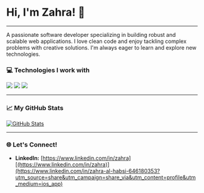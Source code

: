 # Hi, I'm Zahra! 👋
---
A passionate software developer specializing in building robust and scalable web applications. I love clean code and enjoy tackling complex problems with creative solutions. I'm always eager to learn and explore new technologies.

### 💻 Technologies I work with
<p>
  <img src="https://img.shields.io/badge/HTML5-E34F26?style=for-the-badge&logo=html5&logoColor=white" />
  <img src="https://img.shields.io/badge/JavaScript-F7DF1E?style=for-the-badge&logo=javascript&logoColor=black" />
  <img src="https://img.shields.io/badge/C%23-239120?style=for-the-badge&logo=c-sharp&logoColor=white" />
</p>

---

### 📈 My GitHub Stats
[![GitHub Stats](https://github-readme-stats.vercel.app/api?username=DeveloperZahra&show_icons=true&theme=vue-dark)](https://github.com/anuraghazra/github-readme-stats)

---

### 🌐 Let's Connect!
* **LinkedIn:** [https://www.linkedin.com/in/zahra][(https://www.linkedin.com/in/zahra)](https://www.linkedin.com/in/zahra-al-habsi-646180353?utm_source=share&utm_campaign=share_via&utm_content=profile&utm_medium=ios_app)

